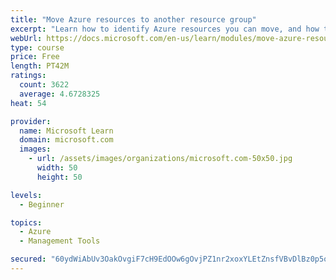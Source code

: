 ```yaml
---
title: "Move Azure resources to another resource group"
excerpt: "Learn how to identify Azure resources you can move, and how to move them to a new resource group."
webUrl: https://docs.microsoft.com/en-us/learn/modules/move-azure-resources-another-resource-group/
type: course
price: Free
length: PT42M
ratings:
  count: 3622
  average: 4.6728325
heat: 54

provider:
  name: Microsoft Learn
  domain: microsoft.com
  images:
    - url: /assets/images/organizations/microsoft.com-50x50.jpg
      width: 50
      height: 50

levels:
  - Beginner

topics:
  - Azure
  - Management Tools

secured: "60ydWiAbUv3OakOvgiF7cH9EdOOw6gOvjPZ1nr2xoxYLEtZnsfVBvDlBz0p5oqjX/UFFltePl8Z+v6oTC5eS3VOzJ/LeJSJ/E6TqEP/f4gJ96sxZ3BYY+q8WQxikcJwF7KySUHrkvb7WYsQ+WSoJ/DzlQHrO7d9Fqp8iNkcxN2JYSF9jIRgkB9tFzTQfGQfXRzJYBdoCdoNXnhAdisCRVWnMAbVoWoS2JfNFbNG9a3rrmGEdmhH62yI51SIDYUdVffrzaQydfvDwuJzZ/qWZHBVHZrIYyrP7Jz+Atyq1lXGYu2IfhXkQ2gMTLb1fk0nNJKeCvaLW5qhuSG/4/BSuSaSZ7gg7f4XHVC9bJRzJcTcwvGeA7oyhKfSOXttNPLRiorsEfyOkuj55tk3uf78BMFfpg5HzkP9YZq0R3/dIMB4=;5Pzsgn6QEK65byjIsMNveQ=="
---
```


